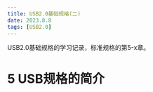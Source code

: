```yaml
---
title: USB2.0基础规格(二)
date: 2023.8.8
tags: [USB2.0]
---
```


USB2.0基础规格的学习记录，标准规格的第5-x章。

<!-- more -->

# 5 USB规格的简介

